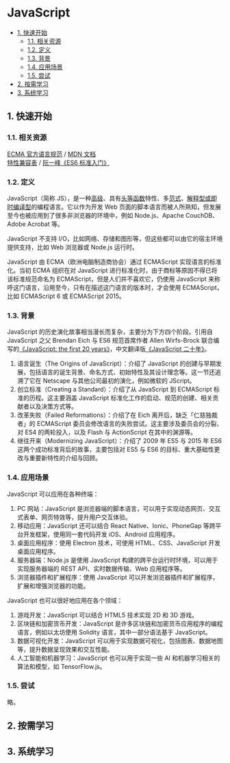 # JavaScript<!-- omit in toc -->

- [1. 快速开始](#1-快速开始)
  - [1.1. 相关资源](#11-相关资源)
  - [1.2. 定义](#12-定义)
  - [1.3. 背景](#13-背景)
  - [1.4. 应用场景](#14-应用场景)
  - [1.5. 尝试](#15-尝试)
- [2. 按需学习](#2-按需学习)
- [3. 系统学习](#3-系统学习)

## 1. 快速开始

### 1.1. 相关资源

[ECMA 官方语言规范](https://www.ecma-international.org/publications-and-standards/standards/ecma-262/) / [MDN 文档](https://developer.mozilla.org/zh-CN/docs/Web/JavaScript)  
[特性兼容表](https://kangax.github.io/compat-table) / [阮一峰《ES6 标准入门》](https://es6.ruanyifeng.com/)

### 1.2. 定义

JavaScript（简称 JS），是一种[高级](../../../glossary/高级语言与低级语言.md)、具有[头等函数](../../../glossary/头等函数.md)特性、多[范式](../../../glossary/编程范式.md)、[解释型或即时编译型](../../../glossary/解释型、编译型与即时编译型语言.md)的编程语言。它以作为开发 Web 页面的脚本语言而被人所熟知，但发展至今也被应用到了很多非浏览器的环境中，例如 Node.js、Apache CouchDB、Adobe Acrobat 等。

JavaScript 不支持 I/O，比如网络、存储和图形等，但这些都可以由它的宿主环境提供支持，比如 Web 浏览器或 Node.js 运行时。

JavaScript 由 ECMA（欧洲电脑制造商协会）通过 ECMAScript 实现语言的标准化。当初 ECMA 组织在对 JavaScript 进行标准化时，由于商标等原因不得已将该标准规范命名为 ECMAScript，但是人们并不喜欢它，仍使用 JavaScript 来称呼这门语言，沿用至今，只有在描述这门语言的版本时，才会使用 ECMAScript，比如 ECMAScript 6 或 ECMAScript 2015。

### 1.3. 背景

JavaScript 的历史演化故事相当漫长而复杂，主要分为下方四个阶段。引用自 JavaScript 之父 Brendan Eich 与 ES6 规范首席作者 Allen Wirfs-Brock 联合编写的[《JavaScript: the first 20 years》](https://dl.acm.org/doi/10.1145/3386327)，中文翻译版[《JavaScript 二十年》](https://cn.history.js.org/)。

1. 语言诞生（The Origins of JavaScript）：介绍了 JavaScript 的创建与早期发展，包括语言的诞生背景、命名方式、初始特性及其设计理念等。这一节还追溯了它在 Netscape 与其他公司最初的演化，例如微软的 JScript。
2. 创立标准（Creating a Standard）：介绍了从 JavaScript 到 ECMAScript 标准的历程。这主要涵盖 JavaScript 标准化工作的启动、规范的创建、相关贡献者以及决策方式等。
3. 改革失败（Failed Reformations）：介绍了在 Eich 离开后，缺乏「仁慈独裁者」的 ECMAScript 委员会修改语言的失败尝试。这主要涉及委员会的分裂、对 ES4 的两轮投入，以及 Flash 与 ActionScript 在其中的渊源等。
4. 继往开来（Modernizing JavaScript）：介绍了 2009 年 ES5 与 2015 年 ES6 这两个成功标准背后的故事，主要包括对 ES5 与 ES6 的目标、重大基础性更改与重要新特性的介绍与回顾。

### 1.4. 应用场景

JavaScript 可以应用在各种终端：

1. PC 网站：JavaScript 是浏览器端的脚本语言，可以用于实现动态网页、交互式表单、网页特效等，提升用户交互体验。
2. 移动应用：JavaScript 还可以结合 React Native、Ionic、PhoneGap 等跨平台开发框架，使用同一套代码开发 iOS、Android 应用程序。
3. 桌面应用程序：使用 Electron 技术，可使用 HTML、CSS、JavaScript 开发桌面应用程序。
4. 服务器端：Node.js 是使用 JavaScript 构建的跨平台运行时环境，可以用于实现服务器端的 REST API、实时数据传输、Web 应用程序等。
5. 浏览器插件和扩展程序：使用 JavaScript 可以开发浏览器插件和扩展程序，扩展和增强浏览器的功能。

JavaScript 也可以很好地应用在各个领域：

1. 游戏开发：JavaScript 可以结合 HTML5 技术实现 2D 和 3D 游戏。
2. 区块链和加密货币开发：JavaScript 是许多区块链和加密货币应用程序的编程语言，例如以太坊使用 Solidity 语言，其中一部分语法基于 JavaScript。
3. 数据可视化开发：JavaScript 可以用于实现数据可视化，包括图表、数据地图等，提升数据呈现效果和交互性能。
4. 人工智能和机器学习：JavaScript 也可以用于实现一些 AI 和机器学习相关的算法和模型，如 TensorFlow.js。

### 1.5. 尝试

略。

## 2. 按需学习

## 3. 系统学习
